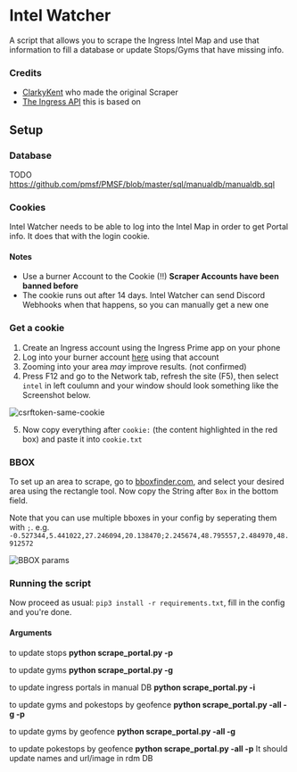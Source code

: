 # Intel Watcher

A script that allows you to scrape the Ingress Intel Map and use that information to fill a database or update Stops/Gyms that have missing info.

### Credits
- [ClarkyKent](https://github.com/ClarkyKent/ingress_scraper) who made the original Scraper
- [The Ingress API](https://github.com/lc4t/ingress-api) this is based on

## Setup
### Database
TODO https://github.com/pmsf/PMSF/blob/master/sql/manualdb/manualdb.sql

### Cookies
Intel Watcher needs to be able to log into the Intel Map in order to get Portal info. It does that with the login cookie.

#### Notes
- Use a burner Account to the Cookie (!!) **Scraper Accounts have been banned before**
- The cookie runs out after 14 days. Intel Watcher can send Discord Webhooks when that happens, so you can manually get a new one

### Get a cookie
1. Create an Ingress account using the Ingress Prime app on your phone
2. Log into your burner account [here](https://intel.ingress.com/intel) using that account
3. Zooming into your area *may* improve results. (not confirmed)
4. Press F12 and go to the Network tab, refresh the site (F5), then select `intel` in left coulumn and your window should look something like the Screenshot below.

![csrftoken-same-cookie](https://i.imgur.com/y7KFNI0.png)

5. Now copy everything after `cookie:` (the content highlighted in the red box) and paste it into `cookie.txt`

### BBOX
To set up an area to scrape, go to [bboxfinder.com](http://bboxfinder.com), and select your desired area using the rectangle tool. Now copy the String after `Box` in the bottom field.

Note that you can use multiple bboxes in your config by seperating them with `;`. e.g. `-0.527344,5.441022,27.246094,20.138470;2.245674,48.795557,2.484970,48.912572`

![BBOX params](https://i.imgur.com/QKROPSU.jpg)

### Running the script
Now proceed as usual: `pip3 install -r requirements.txt`, fill in the config and you're done.

#### Arguments
to update stops
**python scrape_portal.py -p**

to update gyms
**python scrape_portal.py -g**

to update ingress portals in manual DB
**python scrape_portal.py -i**

to update gyms and pokestops by geofence
**python scrape_portal.py -all -g -p**

to update gyms by geofence
**python scrape_portal.py -all -g**

to update pokestops by geofence
**python scrape_portal.py -all -p**
It should update names and url/image in rdm DB
